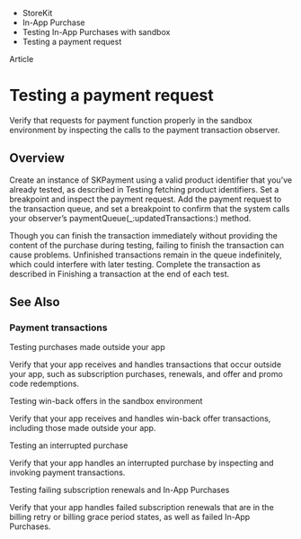 

- StoreKit
- In-App Purchase
- Testing In-App Purchases with sandbox
-  Testing a payment request 

Article

# Testing a payment request

Verify that requests for payment function properly in the sandbox environment by inspecting the calls to the payment transaction observer.

## Overview

Create an instance of SKPayment using a valid product identifier that you’ve already tested, as described in Testing fetching product identifiers. Set a breakpoint and inspect the payment request. Add the payment request to the transaction queue, and set a breakpoint to confirm that the system calls your observer’s paymentQueue(_:updatedTransactions:) method.

Though you can finish the transaction immediately without providing the content of the purchase during testing, failing to finish the transaction can cause problems. Unfinished transactions remain in the queue indefinitely, which could interfere with later testing. Complete the transaction as described in Finishing a transaction at the end of each test.

## See Also

### Payment transactions

Testing purchases made outside your app

Verify that your app receives and handles transactions that occur outside your app, such as subscription purchases, renewals, and offer and promo code redemptions.

Testing win-back offers in the sandbox environment

Verify that your app receives and handles win-back offer transactions, including those made outside your app.

Testing an interrupted purchase

Verify that your app handles an interrupted purchase by inspecting and invoking payment transactions.

Testing failing subscription renewals and In-App Purchases

Verify that your app handles failed subscription renewals that are in the billing retry or billing grace period states, as well as failed In-App Purchases.

